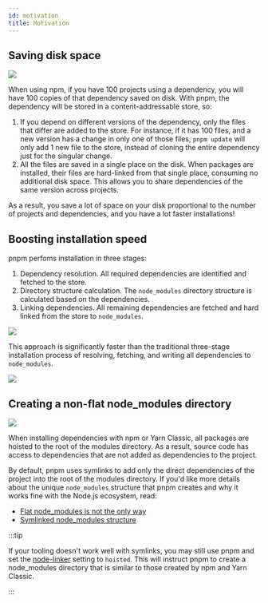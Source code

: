 ```yaml
---
id: motivation
title: Motivation
---
```


## Saving disk space

![](/img/pnpm-store.svg)

When using npm, if you have 100 projects using a dependency, you will
have 100 copies of that dependency saved on disk. With pnpm, the dependency will be
stored in a content-addressable store, so:

1. If you depend on different versions of the dependency, only the files that
differ are added to the store. For instance, if it has 100 files, and a new
version has a change in only one of those files, `pnpm update` will only add 1
new file to the store, instead of cloning the entire dependency just for the
singular change.
1. All the files are saved in a single place on the disk. When packages are
installed, their files are hard-linked from that single place, consuming no
additional disk space. This allows you to share dependencies of the same version
across projects.

As a result, you save a lot of space on your disk proportional to the number of
projects and dependencies, and you have a lot faster installations!

## Boosting installation speed

pnpm perfoms installation in three stages:

1. Dependency resolution. All required dependencies are identified and fetched to the store.
1. Directory structure calculation. The `node_modules` directory structure is calculated based on the dependencies.
1. Linking dependencies. All remaining dependencies are fetched and hard linked from the store to `node_modules`.

![](/img/installation-stages-of-pnpm.svg)

This approach is significantly faster than the traditional three-stage installation process of resolving, fetching, and writing all dependencies to `node_modules`.

![](/img/installation-stages-of-other-pms.svg)

## Creating a non-flat node_modules directory

[![](/img/node-modules-structure.jpg)](https://twitter.com/xiaokedada/status/1471691763102679041/photo/1)

When installing dependencies with npm or Yarn Classic, all packages are hoisted to the root of the
modules directory. As a result, source code has access to dependencies that are
not added as dependencies to the project.

By default, pnpm uses symlinks to add only the direct dependencies of the project into the root of the modules directory.
If you'd like more details about the unique `node_modules` structure that pnpm
creates and why it works fine with the Node.js ecosystem, read:
- [Flat node_modules is not the only way](/blog/2020/05/27/flat-node-modules-is-not-the-only-way)
- [Symlinked node_modules structure](symlinked-node-modules-structure.md)

:::tip

If your tooling doesn't work well with symlinks, you may still use pnpm and set the [node-linker](npmrc#node-linker) setting to `hoisted`. This will instruct pnpm to create a node_modules directory that is similar to those created by npm and Yarn Classic.

:::
